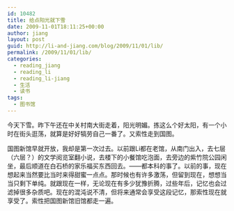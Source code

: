 ```yaml
---
id: 10482
title: 给点阳光就下雪
date: 2009-11-01T18:11:25+00:00
author: jiang
layout: post
guid: http://li-and-jiang.com/blog/2009/11/01/lib/
permalink: /2009/11/01/lib/
categories:
  - reading_jiang
  - reading_li
  - reading_li-jiang
  - 生活
  - 读书
tags:
  - 图书馆
---
```

今天下雪。昨下午还在中关村南大街走着，阳光明媚。拣这么个好太阳，有一个小时在街头逛荡，就算是好好犒劳自己一番了。又索性走到国图。

国图新馆早就开放，我却是第一次过去。以前跟Li都在老馆，从南门出入，去七层（六层？）的文学阅览室翻小说，去楼下的小餐馆吃泡面，去旁边的紫竹院公园闲坐，最后顺道在白石桥的家乐福买东西回去。——都本科的事了。以前的事，现在想起来当然要比当时来得甜蜜一点点。那时候也有许多激荡，但留到现在，想想当当只剩下单纯。就跟现在一样，无论现在有多少犹豫折腾，过些年后，记忆也会过滤掉很多杂质吧。现在的混沌说不清，但将来通常会享受这段记忆，那索性现在就享受了。索性把国图新馆旧馆都走一遍。